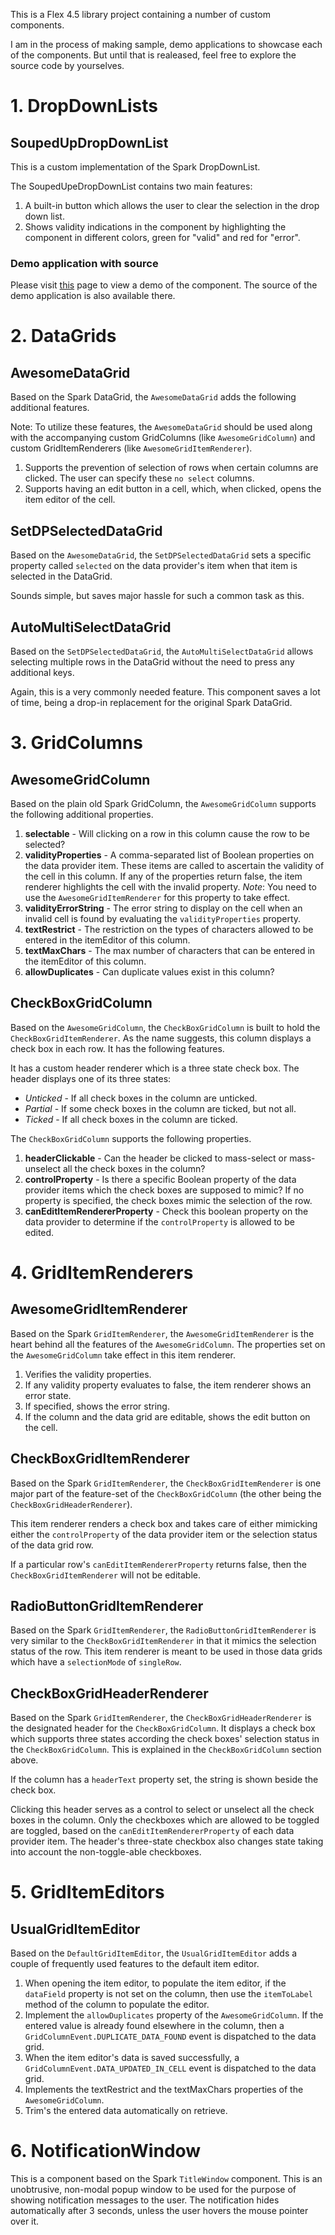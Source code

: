 This is a Flex 4.5 library project containing a number of custom components.

I am in the process of making sample, demo applications to showcase each of the components. But until that is realeased, feel free to explore the source code by yourselves.

# 1. DropDownLists

## SoupedUpDropDownList

This is a custom implementation of the Spark DropDownList.

The SoupedUpeDropDownList contains two main features:

1. A built-in button which allows the user to clear the selection in the drop down list.
2. Shows validity indications in the component by highlighting the component in different colors, green for "valid" and red for "error".

### Demo application with source

Please visit [this](http://anjantek.com/2011/08/07/flex-4-5-spark-dropdownlist-show-clear-button-show-validity-indication-soupedupdropdownlist/) page to view a demo of the component. The source of the demo application is also available there.

# 2. DataGrids

## AwesomeDataGrid

Based on the Spark DataGrid, the `AwesomeDataGrid` adds the following additional features.

Note: To utilize these features, the `AwesomeDataGrid` should be used along with the accompanying custom GridColumns (like `AwesomeGridColumn`) and custom GridItemRenderers (like `AwesomeGridItemRenderer`).

1. Supports the prevention of selection of rows when certain columns are clicked. The user can specify these `no select` columns.
2. Supports having an edit button in a cell, which, when clicked, opens the item editor of the cell.

## SetDPSelectedDataGrid

Based on the `AwesomeDataGrid`, the `SetDPSelectedDataGrid` sets a specific property called `selected` on the data provider's item when that item is selected in the DataGrid.

Sounds simple, but saves major hassle for such a common task as this.

## AutoMultiSelectDataGrid

Based on the `SetDPSelectedDataGrid`, the `AutoMultiSelectDataGrid` allows selecting multiple rows in the DataGrid without the need to press any additional keys.

Again, this is a very commonly needed feature. This component saves a lot of time, being a drop-in replacement for the original Spark DataGrid.

# 3. GridColumns

## AwesomeGridColumn

Based on the plain old Spark GridColumn, the `AwesomeGridColumn` supports the following additional properties.

1. **selectable** - Will clicking on a row in this column cause the row to be selected?
2. **validityProperties** - A comma-separated list of Boolean properties on the data provider item. These items are called to ascertain the validity of the cell in this column. If any of the properties return false, the item renderer highlights the cell with the invalid property. *Note*: You need to use the `AwesomeGridItemRenderer` for this property to take effect.
3. **validityErrorString** - The error string to display on the cell when an invalid cell is found by evaluating the `validityProperties` property.
4. **textRestrict** - The restriction on the types of characters allowed to be entered in the itemEditor of this column.
5. **textMaxChars** - The max number of characters that can be entered in the itemEditor of this column.
6. **allowDuplicates** - Can duplicate values exist in this column?

## CheckBoxGridColumn

Based on the `AwesomeGridColumn`, the `CheckBoxGridColumn` is built to hold the `CheckBoxGridItemRenderer`. As the name suggests, this column displays a check box in each row. It has the following features.

It has a custom header renderer which is a three state check box. The header displays one of its three states:

* *Unticked* - If all check boxes in the column are unticked.
* *Partial* - If some check boxes in the column are ticked, but not all.
* *Ticked* - If all check boxes in the column are ticked.

The `CheckBoxGridColumn` supports the following properties.

1. **headerClickable** - Can the header be clicked to mass-select or mass-unselect all the check boxes in the column?
2. **controlProperty** - Is there a specific Boolean property of the data provider items which the check boxes are supposed to mimic? If no property is specified, the check boxes mimic the selection of the row.
3. **canEditItemRendererProperty** - Check this boolean property on the data provider to determine if the `controlProperty` is allowed to be edited.

# 4. GridItemRenderers

## AwesomeGridItemRenderer

Based on the Spark `GridItemRenderer`, the `AwesomeGridItemRenderer` is the heart behind all the features of the `AwesomeGridColumn`. The properties set on the `AwesomeGridColumn` take effect in this item renderer.

1. Verifies the validity properties.
2. If any validity property evaluates to false, the item renderer shows an error state.
3. If specified, shows the error string.
4. If the column and the data grid are editable, shows the edit button on the cell.

## CheckBoxGridItemRenderer

Based on the Spark `GridItemRenderer`, the `CheckBoxGridItemRenderer` is one major part of the feature-set of the `CheckBoxGridColumn` (the other being the `CheckBoxGridHeaderRenderer`).

This item renderer renders a check box and takes care of either mimicking either the `controlProperty` of the data provider item or the selection status of the data grid row.

If a particular row's `canEditItemRendererProperty` returns false, then the `CheckBoxGridItemRenderer` will not be editable.

## RadioButtonGridItemRenderer

Based on the Spark `GridItemRenderer`, the `RadioButtonGridItemRenderer` is very similar to the `CheckBoxGridItemRenderer` in that it mimics the selection status of the row. This item renderer is meant to be used in those data grids which have a `selectionMode` of `singleRow`.

## CheckBoxGridHeaderRenderer

Based on the Spark `GridItemRenderer`, the `CheckBoxGridHeaderRenderer` is the designated header for the `CheckBoxGridColumn`. It displays a check box which supports three states according the check boxes' selection status in the `CheckBoxGridColumn`. This is explained in the `CheckBoxGridColumn` section above.

If the column has a `headerText` property set, the string is shown beside the check box. 

Clicking this header serves as a control to select or unselect all the check boxes in the column. Only the checkboxes which are allowed to be toggled are toggled, based on the `canEditItemRendererProperty` of each data provider item. The header's three-state checkbox also changes state taking into account the non-toggle-able checkboxes.

# 5. GridItemEditors

## UsualGridItemEditor

Based on the `DefaultGridItemEditor`, the `UsualGridItemEditor` adds a couple of frequently used features to the default item editor.

1. When opening the item editor, to populate the item editor, if the `dataField` property is not set on the column, then use the `itemToLabel` method of the column to populate the editor.
2. Implement the `allowDuplicates` property of the `AwesomeGridColumn`. If the entered value is already found elsewhere in the column, then a `GridColumnEvent.DUPLICATE_DATA_FOUND` event is dispatched to the data grid.
3. When the item editor's data is saved successfully, a `GridColumnEvent.DATA_UPDATED_IN_CELL` event is dispatched to the data grid.
4. Implements the textRestrict and the textMaxChars properties of the `AwesomeGridColumn`.
5. Trim's the entered data automatically on retrieve.

# 6. NotificationWindow

This is a component based on the Spark `TitleWindow` component. This is an unobtrusive, non-modal popup window to be used for the purpose of showing notification messages to the user. The notification hides automatically after 3 seconds, unless the user hovers the mouse pointer over it.
